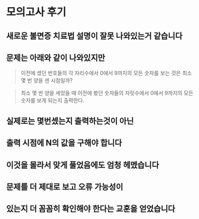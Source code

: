 # 모의고사 후기
## 새로운 불면증 치료법 설명이 잘못 나와있는거 같습니다
## 문제는 아래와 같이 나와있지만
> 이전에 셌던 번호들의 각 자리수에서 0에서 9까지의 모든 숫자를 보는 것은 최소 몇 번 양을 센 시점일까?

> 최소 몇 번 양을 세었을 때 이전에 봤던 숫자들의 자릿수에서 0에서 9까지의 모든 숫자를 보게 되는지 출력한다.
## 실제로는 몇번셌는지 출력하는것이 아닌
## 출력 시점에 N의 값을 구해야 합니다
## 이것을 몰라서 맞게 풀었음에도 엄청 헤멨습니다
## 문제를 더 제대로 보고 오류 가능성이 
## 있는지 더 꼼꼼히 확인해야 한다는 교훈을 얻었습니다